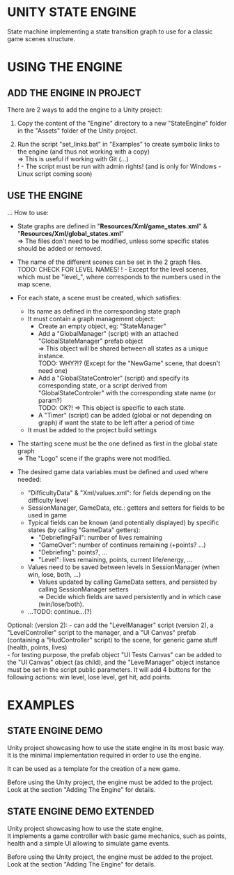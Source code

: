 # UNITY STATE ENGINE

State machine implementing a state transition graph to use for a classic game scenes structure.<br>


# USING THE ENGINE

## ADD THE ENGINE IN PROJECT

There are 2 ways to add the engine to a Unity project:<br>

1. Copy the content of the "Engine" directory to a new "StateEngine" folder in the "Assets" folder of the Unity project.<br>

2. Run the script "set_links.bat" in "Examples" to create symbolic links to the engine (and thus not working with a copy)<br>
  => This is useful if working with Git (...)<br>
  ! - The script must be run with admin rights! (and is only for Windows - Linux script coming soon)<br>

## USE THE ENGINE

...
How to use:<br>

- State graphs are defined in "<b>Resources/Xml/game_states.xml</b>" & "<b>Resources/Xml/global_states.xml</b>"<br>
    => The files don't need to be modified, unless some specific states should be added or removed.<br>

- The name of the different scenes can be set in the 2 graph files.<br>
TODO: CHECK FOR LEVEL NAMES!
    ! - Except for the level scenes, which must be "level_<nb>", where <nb> corresponds to the numbers used in the map scene.<br>

- For each state, a scene must be created, which satisfies:<br>
    - Its name as defined in the corresponding state graph<br>
    - It must contain a graph management object:<br>
        - Create an empty object, eg: "StateManager"<br>
        - Add a "GlobalManager" (script) with an attached "GlobalStateManager" prefab object<br>
            => This object will be shared between all states as a unique instance.<br>
TODO: WHY?!?
            (Except for the "NewGame" scene, that doesn't need one)<br>
        - Add a "GlobalStateControler" (script) and specify its corresponding state, or a script derived from "GlobalStateControler" with the corresponding state name (or param?)<br>
TODO: OK?!
            => This object is specific to each state.<br>
        - A "Timer" (script) can be added (global or not depending on graph) if want the state to be left after a period of time<br>
    - It must be added to the project build settings<br>

- The starting scene must be the one defined as first in the global state graph<br>
    => The "Logo" scene if the graphs were not modified.<br>

- The desired game data variables must be defined and used where needed:<br>
    - "DifficultyData" & "Xml/values.xml": for fields depending on the difficulty level<br>
    - SessionManager, GameData, etc.: getters and setters for fields to be used in game<br>
    - Typical fields can be known (and potentially displayed) by specific states (by calling "GameData" getters):<br>
        - "DebriefingFail": number of lives remaining<br>
        - "GameOver": number of continues remaining (+points? ...)<br>
        - "Debriefing": points?, ...<br>
        - "Level": lives remaining, points, current life/energy, ...<br>
    - Values need to be saved between levels in SessionManager (when win, lose, both, ...)<br>
        - Values updated by calling GameData setters, and persisted by calling SessionManager setters<br>
            => Decide which fields are saved persistently and in which case (win/lose/both).<br>
    - ...TODO: continue...(?)<br>


Optional:
(version 2):
    - can add the "LevelManager" script (version 2), a "LevelController" script to the manager, and a "UI Canvas" prefab (containing a "HudController" script) to the scene, for generic game stuff (health, points, lives)<br>
    - for testing purpose, the prefab object "UI Tests Canvas" can be added to the "UI Canvas" object (as child), and the "LevelManager" object instance must be set in the script public parameters. It will add 4 buttons for the following actions: win level, lose level, get hit, add points.<br>


# EXAMPLES

## STATE ENGINE DEMO

Unity project showcasing how to use the state engine in its most basic way.<br>
It is the minimal implementation required in order to use the engine.<br>

It can be used as a template for the creation of a new game.<br>

Before using the Unity project, the engine must be added to the project.<br>
Look at the section "Adding The Engine" for details.<br>


## STATE ENGINE DEMO EXTENDED

Unity project showcasing how to use the state engine.<br>
It implements a game controller with basic game mechanics, such as points, health and a simple UI allowing to simulate game events.<br>

Before using the Unity project, the engine must be added to the project.<br>
Look at the section "Adding The Engine" for details.<br>
